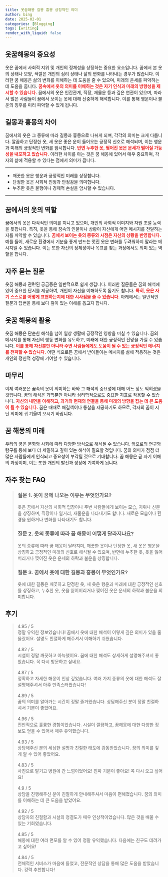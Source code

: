 ```yaml
---
title: 옷꿈해몽 길몽 흉몽 상징적인 의미
author: bing
date: 2025-02-01
categories: [Blogging]
tags: [writing]
render_with_liquid: false
---
```



<h2 id='옷꿈해몽의 중요성'>옷꿈해몽의 중요성</h2>

<p>옷은 꿈에서 사회적 지위 및 개인의 정체성을 상징하는 중요한 요소입니다. 꿈에서 본 옷의 상태나 모양, 색깔은 개인의 심리 상태나 삶의 변화를 나타내는 경우가 많습니다. 이러한 꿈 해몽은 삶의 변화를 이해하는 데 도움을 줄 수 있으며, 미래의 운세를 파악하는 데 도움을 줍니다. <b><span style="color: #ee2323;">꿈속에서 옷의 의미를 이해하는 것은 자기 인식과 미래의 방향성을 제시할 수 있습니다.</span></b> 꿈에서의 옷은 인간관계, 직장, 재물운 등과 깊은 연관이 있으며, 따라서 많은 사람들이 꿈에서 보이는 옷에 대해 신중하게 해석합니다. 이를 통해 행운이나 불운의 징후를 미리 파악할 수 있게 됩니다.</p>

<h2 id='길몽과 흉몽의 차이'>길몽과 흉몽의 차이</h2>

<p>꿈에서의 옷은 그 종류에 따라 길몽과 흉몽으로 나뉘게 되며, 각각의 의미는 크게 다릅니다. 깔끔하고 단정한 옷, 새 옷은 좋은 운이 들어오는 긍정적 신호로 해석되며, 이는 행운과 미래의 긍정적인 변화를 암시합니다. <b><span style="color: #ee2323;">반면 누추한 옷, 찢어진 옷은 운세가 떨어질 가능성을 내포하고 있습니다.</span></b> 이러한 차이를 아는 것은 꿈 해몽에 있어서 매우 중요하며, 각자의 삶에 적용할 수 있다는 점에서 의미가 큽니다.</p>

<hr />

<ul>
    <li>깨끗한 옷은 행운과 긍정적인 미래를 상징합니다.</li>
    <li>단정한 옷은 사회적 인정과 안정감을 의미합니다.</li>
    <li>누추한 옷은 불행이나 경제적 손실을 암시할 수 있습니다.</li>
</ul>

<hr />

<h2 id='꿈에서의 옷의 역할'>꿈에서의 옷의 역할</h2>

<p>꿈에서의 옷은 다각적인 의미를 지니고 있으며, 개인의 사회적 이미지와 자원 조절 능력을 뜻합니다. 특히, 옷을 통해 꿈속의 인물이나 상황이 자신에게 어떤 메시지를 전달하는지를 파악할 수 있습니다. <b><span style="color: #ee2323;">꿈에서 보이는 옷의 종류와 시점은 자신의 상황을 반영합니다.</span></b> 예를 들어, 새로운 환경에서 기분을 좋게 만드는 멋진 옷은 변화를 두려워하지 말라는 메시지일 수 있습니다. 이는 또한 자신의 정체성이나 목표를 찾는 과정에서도 의미 있는 역할을 합니다.</p>

<h2 id='자주 묻는 질문'>자주 묻는 질문</h2>

<p>옷꿈 해몽과 관련된 궁금증은 일반적으로 쉽게 생깁니다. 이러한 질문들은 꿈의 해석에 있어 중요한 단서를 제공하여, 개인이 자신을 이해하도록 돕기도 합니다. <b><span style="color: #ee2323;">특히, 옷은 자기 스스로를 어떻게 표현하는지에 대한 시사점을 줄 수 있습니다.</span></b> 아래에서는 일반적인 질문과 답변을 통해 보다 깊이 있는 이해를 돕고자 합니다.</p>

<h2 id='옷꿈 해몽의 활용'>옷꿈 해몽의 활용</h2>

<p>옷꿈 해몽은 단순한 해석을 넘어 일상 생활에 긍정적인 영향을 미칠 수 있습니다. 꿈의 메시지를 통해 자신의 행동 변화를 유도하고, 미래에 대한 긍정적인 전망을 가질 수 있습니다. <b><span style="color: #ee2323;">이를 통해 자신뿐만 아니라 주변 사람들에게도 도움이 될 수 있는 긍정적인 에너지를 전파할 수 있습니다.</span></b> 어떤 식으로든 꿈에서 받아들이는 메시지를 삶에 적용하는 것은 개인의 정신적 성장에 기여할 수 있습니다.</p>

<h2 id='마무리'>마무리</h2>

<p>이제 여러분은 꿈속의 옷이 의미하는 바와 그 해석의 중요성에 대해 어느 정도 익히셨을 것입니다. 꿈의 해석은 과학뿐만 아니라 심리학적으로도 중요한 지표로 작용할 수 있습니다. <b><span style="color: #ee2323;">자신의 내면을 이해하고, 과거와 현재의 연결을 통해 미래의 방향을 잡는 데 큰 도움이 될 수 있습니다.</span></b> 꿈은 때때로 해결책이나 통찰을 제공하기도 하므로, 각자의 꿈이 지닌 의미에 귀 기울여 보시기 바랍니다.</p>

<h2 id='꿈 해몽의 미래'>꿈 해몽의 미래</h2>

<p>우리의 꿈은 문화와 사회에 따라 다양한 방식으로 해석될 수 있습니다. 앞으로의 연구와 탐구를 통해 보다 더 세밀하고 깊이 있는 해석이 필요할 것입니다. 꿈의 의미가 점점 더 많은 사람들에게 인식되고 중요성이 부각될 것으로 기대합니다. 꿈 해몽은 곧 자기 이해의 과정이며, 이는 또한 개인의 발전과 성장에 기여하게 됩니다.</p>


<h2 id='자주_찾는_FAQ'>자주 찾는 FAQ</h2>
<div itemscope="" itemtype="https://schema.org/FAQPage"> 
<blockquote> 
<div itemscope="" itemprop="mainEntity" itemtype="https://schema.org/Question"> 
<h3 itemprop="name">질문 1. 옷이 꿈에 나오는 이유는 무엇인가요?</h3> 
<div itemscope="" itemprop="acceptedAnswer" itemtype="https://schema.org/Answer"> 
<span itemprop="text"> 
<p>옷은 꿈에서 자신의 사회적 입장이나 주변 사람들에게 보이는 모습, 지위나 신분을 상징하며, 직장이나 일거리, 재물운을 나타내기도 합니다. 새로운 모습이나 환경을 원하거나 변화를 나타내기도 합니다.</p> 
</span> 
</div> 
</div> 
<div itemscope="" itemprop="mainEntity" itemtype="https://schema.org/Question"> 
<h3 itemprop="name">질문 2. 옷의 종류에 따라 꿈 해몽이 어떻게 달라지나요?</h3> 
<div itemscope="" itemprop="acceptedAnswer" itemtype="https://schema.org/Answer"> 
<span itemprop="text"> 
<p>옷의 종류에 따라 꿈 해몽이 달라지며, 깨끗한 옷이나 단정한 옷, 새 옷은 행운을 상징하고 긍정적인 미래의 신호로 해석될 수 있으며, 반면에 누추한 옷, 옷을 잃어버리거나 찢어진 옷은 운세의 하락과 불운을 상징합니다.</p> 
</span> 
</div> 
</div> 
<div itemscope="" itemprop="mainEntity" itemtype="https://schema.org/Question"> 
<h3 itemprop="name">질문 3. 꿈에서 옷에 대한 길몽과 흉몽이 무엇인가요?</h3> 
<div itemscope="" itemprop="acceptedAnswer" itemtype="https://schema.org/Answer"> 
<span itemprop="text"> 
<p>옷에 대한 길몽은 깨끗하고 단정한 옷, 새 옷은 행운과 미래에 대한 긍정적인 신호를 상징하고, 누추한 옷, 옷을 잃어버리거나 찢어진 옷은 운세의 하락과 불운을 의미합니다.</p> 
</span> 
</div> 
</div> 
</blockquote> 
</div>
<h2 id='후기'>후기</h2>
<div itemscope itemtype="https://schema.org/Product">
  <blockquote>
  <div itemprop="review" itemscope itemtype="https://schema.org/Review">
      <div itemprop="reviewRating" itemscope itemtype="https://schema.org/Rating"> <span itemprop="ratingValue">4.95</span> / <span itemprop="bestRating">5</span> </div>
      <span itemprop="reviewBody">정말 유익한 정보였습니다! 꿈에서 옷에 대한 해석이 이렇게 깊은 의미가 있을 줄 몰랐어요. 설명도 친절하게 해주셔서 이해하기 쉬웠습니다.</span>
  </div>
  <br>
  <div itemprop="review" itemscope itemtype="https://schema.org/Review">
      <div itemprop="reviewRating" itemscope itemtype="https://schema.org/Rating"> <span itemprop="ratingValue">4.82</span> / <span itemprop="bestRating">5</span> </div>
      <span itemprop="reviewBody">시설이 정말 깨끗하고 아늑했어요. 꿈에 대한 해석도 상세하게 설명해주셔서 좋았습니다. 꼭 다시 방문하고 싶네요.</span>
  </div>
  <br>
  <div itemprop="review" itemscope itemtype="https://schema.org/Review">
      <div itemprop="reviewRating" itemscope itemtype="https://schema.org/Rating"> <span itemprop="ratingValue">4.87</span> / <span itemprop="bestRating">5</span> </div>
      <span itemprop="reviewBody">정확하고 자세한 해몽이 인상 깊었습니다. 여러 가지 종류의 옷에 대한 해석도 잘 설명해주셔서 아주 만족스러웠습니다!</span>
  </div>
  <br>
  <div itemprop="review" itemscope itemtype="https://schema.org/Review">
      <div itemprop="reviewRating" itemscope itemtype="https://schema.org/Rating"> <span itemprop="ratingValue">4.89</span> / <span itemprop="bestRating">5</span> </div>
      <span itemprop="reviewBody">꿈의 의미를 알아가는 시간이 정말 즐거웠습니다. 상담해주신 분이 정말 친절하셔서 기분이 좋았어요.</span>
  </div>
  <br>
  <div itemprop="review" itemscope itemtype="https://schema.org/Review">
      <div itemprop="reviewRating" itemscope itemtype="https://schema.org/Rating"> <span itemprop="ratingValue">4.96</span> / <span itemprop="bestRating">5</span> </div>
      <span itemprop="reviewBody">전반적으로 훌륭한 경험이었습니다. 시설이 깔끔하고, 꿈해몽에 대한 다양한 정보도 얻을 수 있어서 매우 유익했습니다.</span>
  </div>
  <br>
  <div itemprop="review" itemscope itemtype="https://schema.org/Review">
      <div itemprop="reviewRating" itemscope itemtype="https://schema.org/Rating"> <span itemprop="ratingValue">4.93</span> / <span itemprop="bestRating">5</span> </div>
      <span itemprop="reviewBody">상담해주신 분의 세심한 설명과 친절한 태도에 감동받았습니다. 꿈의 의미를 깊게 알 수 있어 좋았어요.</span>
  </div>
  <br>
  <div itemprop="review" itemscope itemtype="https://schema.org/Review">
      <div itemprop="reviewRating" itemscope itemtype="https://schema.org/Rating"> <span itemprop="ratingValue">4.83</span> / <span itemprop="bestRating">5</span> </div>
      <span itemprop="reviewBody">사진으로 맡기고 병원에 간 느낌이었어요! 진짜 기분이 좋아요! 꼭 다시 오고 싶어요!</span>
  </div>
  <br>
  <div itemprop="review" itemscope itemtype="https://schema.org/Review">
      <div itemprop="reviewRating" itemscope itemtype="https://schema.org/Rating"> <span itemprop="ratingValue">4.9</span> / <span itemprop="bestRating">5</span> </div>
      <span itemprop="reviewBody">상담을 진행해주신 분이 친절하게 안내해주셔서 마음이 편해졌습니다. 꿈의 의미를 이해하는 데 큰 도움을 받았어요.</span>
  </div>
  <br>
  <div itemprop="review" itemscope itemtype="https://schema.org/Review">
      <div itemprop="reviewRating" itemscope itemtype="https://schema.org/Rating"> <span itemprop="ratingValue">4.92</span> / <span itemprop="bestRating">5</span> </div>
      <span itemprop="reviewBody">상담자의 친절함과 시설의 청결도가 매우 인상적이었습니다. 많은 것을 배울 수 있는 기회였습니다.</span>
  </div>
  <br>
  <div itemprop="review" itemscope itemtype="https://schema.org/Review">
      <div itemprop="reviewRating" itemscope itemtype="https://schema.org/Rating"> <span itemprop="ratingValue">4.85</span> / <span itemprop="bestRating">5</span> </div>
      <span itemprop="reviewBody">해몽에 대한 여러 면모를 알 수 있어 정말 유익했습니다. 다음에는 친구도 데려가고 싶어요!</span>
  </div>
  <br>
  <div itemprop="review" itemscope itemtype="https://schema.org/Review">
      <div itemprop="reviewRating" itemscope itemtype="https://schema.org/Rating"> <span itemprop="ratingValue">4.84</span> / <span itemprop="bestRating">5</span> </div>
      <span itemprop="reviewBody">전체적인 서비스가 마음에 들었고, 전문적인 상담을 통해 많은 도움을 받았습니다. 강력 추천합니다!</span>
  </div>
  </blockquote>
</div>
